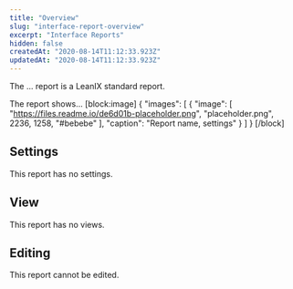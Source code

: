 ```yaml
---
title: "Overview"
slug: "interface-report-overview"
excerpt: "Interface Reports"
hidden: false
createdAt: "2020-08-14T11:12:33.923Z"
updatedAt: "2020-08-14T11:12:33.923Z"
---
```

The ... report is a LeanIX standard report.

The report shows... 
[block:image]
{
  "images": [
    {
      "image": [
        "https://files.readme.io/de6d01b-placeholder.png",
        "placeholder.png",
        2236,
        1258,
        "#bebebe"
      ],
      "caption": "Report name, settings"
    }
  ]
}
[/block]
## Settings

This report has no settings.

## View

This report has no views.

## Editing

This report cannot be edited.